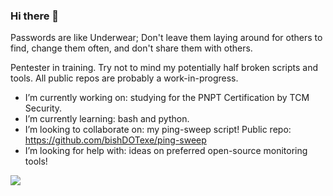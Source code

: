 ### Hi there 👋

Passwords are like Underwear; Don't leave them laying around for others to find, change them often, and don't share them with others.

Pentester in training. Try not to mind my potentially half broken scripts and tools. 
All public repos are probably a work-in-progress.

- I’m currently working on: studying for the PNPT Certification by TCM Security.
- I’m currently learning: bash and python.
- I’m looking to collaborate on: my ping-sweep script! Public repo: https://github.com/bishDOTexe/ping-sweep
- I’m looking for help with: ideas on preferred open-source monitoring tools!

<img src="https://tryhackme-badges.s3.amazonaws.com/bishDOTexe.png">

<!--
**bishDOTexe/bishDOTexe** is a ✨ _special_ ✨ repository because its `README.md` (this file) appears on your GitHub profile.

Here are some ideas to get you started:

- 🔭 I’m currently working on studying for the PNPT Certification by TCM Security
- 🌱 I’m currently learning ...
- 👯 I’m looking to collaborate on ideas to expand my ping-sweep repo! Check it out here: https://github.com/bishDOTexe/ping-sweep
- 🤔 I’m looking for help with ideas on preferred open source monitoring tools!

- 💬 Ask me about ...
- 📫 How to reach me: ...
- ⚡ Fun fact: ...
-->
